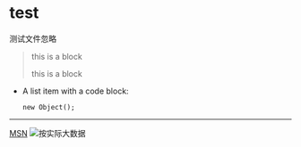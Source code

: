 # test
测试文件忽略

> this is a block
> 
> this is a block

*   A list item with a code block:

        new Object();
        
***
[MSN](http://search.msn.com/ "MSN Search")
![按实际大数据](http://test-h5.baogongyoucai.com/activity/20180815/images/banner.jpg "Optional title")
